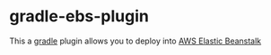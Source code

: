 # gradle-ebs-plugin

This a [gradle](http://gradle.org/) plugin allows you to deploy into [AWS Elastic Beanstalk](https://aws.amazon.com/ebs/)
